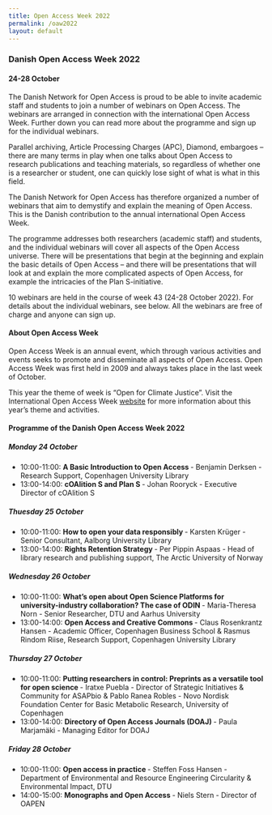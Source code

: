```yaml
---
title: Open Access Week 2022
permalink: /oaw2022
layout: default
---
```


### Danish Open Access Week 2022 

#### 24-28 October

The Danish Network for Open Access is proud to be able to invite academic staff and students to join a number of webinars on Open Access. The webinars are arranged in connection with the international Open Access Week. Further down you can read more about the programme and sign up for the individual webinars.

Parallel archiving, Article Processing Charges (APC), Diamond, embargoes – there are many terms in play when one talks about Open Access to research publications and teaching materials, so regardless of whether one is a researcher or student, one can quickly lose sight of what is what in this field.

The Danish Network for Open Access has therefore organized a number of webinars that aim to demystify and explain the meaning of Open Access. This is the Danish contribution to the annual international Open Access Week.

The programme addresses both researchers (academic staff) and students, and the individual webinars will cover all aspects of the Open Access universe. There will be presentations that begin at the beginning and explain the basic details of Open Access – and there will be presentations that will look at and explain the more complicated aspects of Open Access, for example the intricacies of the Plan S-initiative.

10 webinars are held in the course of week 43 (24-28 October 2022). For details about the individual webinars, see below. All the webinars are free of charge and anyone can sign up.
 
#### About Open Access Week
Open Access Week is an annual event, which through various activities and events seeks to promote and disseminate all aspects of Open Access. Open Access Week was first held in 2009 and always takes place in the last week of October.

This year the theme of week is “Open for Climate Justice”. Visit the International Open Access Week [website](https://www.openaccessweek.org/) for more information about this year’s theme and activities.

#### Programme of the Danish Open Access Week 2022

##### Monday 24 October
- 10:00-11:00: <b>A Basic Introduction to Open Access </b> - Benjamin Derksen - Research Support, Copenhagen University Library
- 13:00-14:00: <b>cOAlition S and Plan S </b> - Johan Rooryck - Executive Director of cOAlition S

##### Thuesday 25 October
- 10:00-11:00: <b>How to open your data responsibly </b> - Karsten Krüger - Senior Consultant, Aalborg University Library
- 13:00-14:00: <b>Rights Retention Strategy </b> - Per Pippin Aspaas - Head of library research and publishing support, The Arctic University of Norway

##### Wednesday 26 October
- 10:00-11:00: <b>What’s open about Open Science Platforms for university-industry collaboration? The case of ODIN </b> - Maria-Theresa Norn - Senior Researcher, DTU and Aarhus University
- 13:00-14:00: <b>Open Access and Creative Commons </b> - Claus Rosenkrantz Hansen - Academic Officer, Copenhagen Business School & Rasmus Rindom Riise, Research Support, Copenhagen University Library

##### Thursday 27 October
- 10:00-11:00: <b>Putting researchers in control: Preprints as a versatile tool for open science </b> - Iratxe Puebla - Director of Strategic Initiatives & Community for ASAPbio & Pablo Ranea Robles - Novo Nordisk Foundation Center for Basic Metabolic Research, University of Copenhagen
- 13:00-14:00: <b>Directory of Open Access Journals (DOAJ) </b> - Paula Marjamäki - Managing Editor for DOAJ

##### Friday 28 October
- 10:00-11:00: <b>Open access in practice </b> - Steffen Foss Hansen - Department of Environmental and Resource Engineering
Circularity & Environmental Impact, DTU
- 14:00-15:00: <b>Monographs and Open Access </b> - Niels Stern - Director of OAPEN
